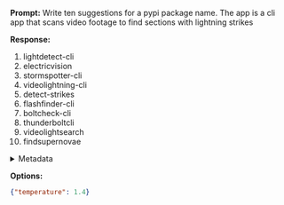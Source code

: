 **Prompt:**
Write ten suggestions for a pypi package name. The app is a cli app that scans video footage to find sections with lightning strikes

**Response:**
1. lightdetect-cli
2. electricvision
3. stormspotter-cli
4. videolightning-cli
5. detect-strikes
6. flashfinder-cli
7. boltcheck-cli
8. thunderboltcli
9. videolightsearch
10. findsupernovae

<details><summary>Metadata</summary>

- Duration: 2200 ms
- Datetime: 2023-08-27T08:17:13.436212
- Model: gpt-3.5-turbo-0613

</details>

**Options:**
```json
{"temperature": 1.4}
```

